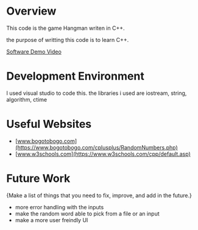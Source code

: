 # Overview

This code is the game Hangman writen in C++.

the purpose of writting this code is to learn C++.

[Software Demo Video](https://www.loom.com/share/532fdd28ffef4c98932619ccc194b9a7)

# Development Environment

I used visual studio to code this.
the libraries i used are iostream, string, algorithm, ctime

# Useful Websites

- [www.bogotobogo.com](https://www.bogotobogo.com/cplusplus/RandomNumbers.php)
- [www.w3schools.com](https://www.w3schools.com/cpp/default.asp)

# Future Work

{Make a list of things that you need to fix, improve, and add in the future.}

- more error handling with the inputs
- make the random word able to pick from a file or an input
- make a more user freindly UI
